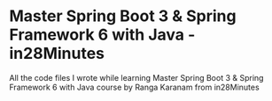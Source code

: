 # Master Spring Boot 3 &amp; Spring Framework 6 with Java - in28Minutes

All the code files I wrote while learning Master Spring Boot 3 &amp; Spring Framework 6 with Java course by Ranga Karanam from in28Minutes
